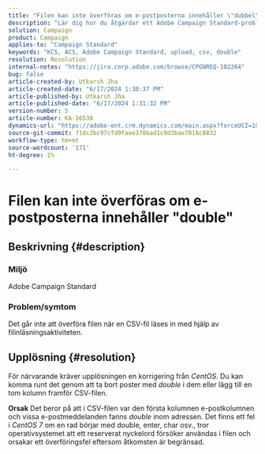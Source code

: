 ```yaml
---
title: "Filen kan inte överföras om e-postposterna innehåller \"dubbel\""
description: "Lär dig hur du åtgärdar ett Adobe Campaign Standard-problem där filen inte kan överföras när du läser in a.csv med hjälp av filinläsningsaktiviteten."
solution: Campaign
product: Campaign
applies-to: "Campaign Standard"
keywords: "KCS, ACS, Adobe Campaign Standard, upload, csv, double"
resolution: Resolution
internal-notes: "https://jira.corp.adobe.com/browse/CPGNREQ-102264"
bug: false
article-created-by: Utkarsh Jha
article-created-date: "6/17/2024 1:30:37 PM"
article-published-by: Utkarsh Jha
article-published-date: "6/17/2024 1:31:32 PM"
version-number: 5
article-number: KA-16538
dynamics-url: "https://adobe-ent.crm.dynamics.com/main.aspx?forceUCI=1&pagetype=entityrecord&etn=knowledgearticle&id=57a056c7-ad2c-ef11-840a-002248084fbb"
source-git-commit: 71dc2bc97cfd9faee378bad1c9d3bae7018c8832
workflow-type: tm+mt
source-wordcount: '171'
ht-degree: 1%

---
```


# Filen kan inte överföras om e-postposterna innehåller &quot;double&quot;

## Beskrivning {#description}


### <b>Miljö</b>

Adobe Campaign Standard



### <b>Problem/symtom</b>

Det går inte att överföra filen när en CSV-fil läses in med hjälp av filinläsningsaktiviteten.


## Upplösning {#resolution}


För närvarande kräver upplösningen en korrigering från *CentOS*. Du kan komma runt det genom att ta bort poster med *double* i dem eller lägg till en tom kolumn framför CSV-filen.


<b>Orsak</b>
Det beror på att i CSV-filen var den första kolumnen e-postkolumnen och vissa e-postmeddelanden fanns *double* inom adressen. Det finns ett fel i *CentOS 7* om en rad börjar med double, enter, char osv., tror operativsystemet att ett reserverat nyckelord försöker användas i filen och orsakar ett överföringsfel eftersom åtkomsten är begränsad.

